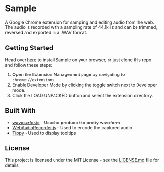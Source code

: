 # Sample
A Google Chrome extension for sampling and editing audio from the web.\
The audio is recorded with a sampling rate of 44.1kHz and can be trimmed, reversed and exported in a .WAV format.

## Getting Started

Head over [here](https://chrome.google.com/webstore/detail/sample/kpkcennohgffjdgaelocingbmkjnpjgc) to install Sample on your browser, 
or just clone this repo and follow these steps:
  1. Open the Extension Management page by navigating to `chrome://extensions`.
  2. Enable Developer Mode by clicking the toggle switch next to Developer mode.
  3. Click the LOAD UNPACKED button and select the extension directory.

## Built With

* [wavesurfer.js](https://wavesurfer-js.org/) - Used to produce the pretty waveform
* [WebAudioRecorder.js](https://github.com/higuma/web-audio-recorder-js/) - Used to encode the captured audio
* [Tippy](https://atomiks.github.io/tippyjs/) - Used to display tooltips

## License

This project is licensed under the MIT License - see the [LICENSE.md](LICENSE.md) file for details
